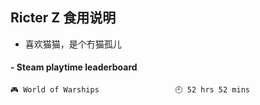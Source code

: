 ## Ricter Z 食用说明
- 喜欢猫猫，是个冇猫孤儿

<!-- steam-box start -->
#### - Steam playtime leaderboard
```text
🎮 World of Warships                 🕘 52 hrs 52 mins
```
<!-- Powered by https://github.com/YouEclipse/steam-box . -->
<!-- steam-box end -->
